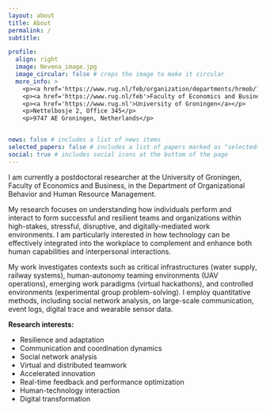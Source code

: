 ```yaml
---
layout: about
title: About
permalink: /
subtitle: 

profile:
  align: right
  image: Nevena_image.jpg
  image_circular: false # crops the image to make it circular
  more_info: > 
    <p><a href='https://www.rug.nl/feb/organization/departments/hrmob/?lang=en'>HRM&OB</a></p>  
    <p><a href='https://www.rug.nl/feb'>Faculty of Economics and Business</a></p>  
    <p><a href='https://www.rug.nl'>University of Groningen</a></p>  
    <p>Nettelbosje 2, Office 345</p>  
    <p>9747 AE Groningen, Netherlands</p>    


news: false # includes a list of news items
selected_papers: false # includes a list of papers marked as "selected={true}"
social: true # includes social icons at the bottom of the page  
---
```


I am currently a postdoctoral researcher at the University of Groningen, Faculty of Economics and Business, in the Department of Organizational Behavior and Human Resource Management.

My research focuses on understanding how individuals perform and interact to form successful and resilient teams and organizations within high-stakes, stressful, disruptive, and digitally-mediated work environments. I am particularly interested in how technology can be effectively integrated into the workplace to complement and enhance both human capabilities and interpersonal interactions.

My work investigates contexts such as critical infrastructures (water supply, railway systems), human-autonomy teaming environments (UAV operations), emerging work paradigms (virtual hackathons), and controlled environments (experimental group problem-solving). I employ quantitative methods, including social network analysis, on large-scale communication, event logs, digital trace and wearable sensor data.

**Research interests:**

- Resilience and adaptation
- Communication and coordination dynamics
- Social network analysis
- Virtual and distributed teamwork
- Accelerated innovation
- Real-time feedback and performance optimization
- Human-technology interaction
- Digital transformation




<!-- My research focuses on optimizing human collaboration and integrating technology into organizational settings. I explore how technological advancements can complement human work practices, communication, and decision-making processes, providing insights that drive individual, team, and organizational innovation, resilience, and adaptability. -->


<!-- I am particularly interested in the behavioral and neurophysiological underpinnings of effective communication and coordination, and the role of technology in these processes.  -->


<!-- My work combines innovative data collection methods, including communication logs, wearable sensors, and digital trace data, with advanced analytical techniques such as network analysis and event sequence modeling. -->
